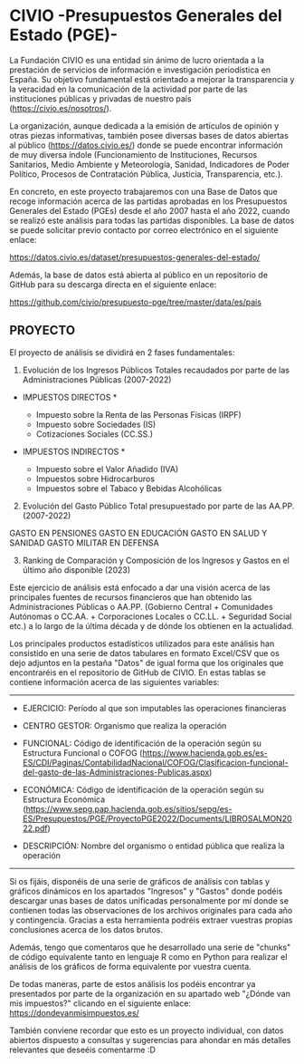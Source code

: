 # CIVIO -Presupuestos Generales del Estado (PGE)- 

La Fundación CIVIO es una entidad sin ánimo de lucro orientada a la prestación de servicios de información e investigación periodística en España. Su objetivo fundamental está orientado a mejorar la transparencia y la veracidad en la comunicación de la actividad por parte de las instituciones públicas y privadas de nuestro país (https://civio.es/nosotros/). 

La organización, aunque dedicada a la emisión de artículos de opinión y otras piezas informativas, también posee diversas bases de datos abiertas al público (https://datos.civio.es/) donde se puede encontrar información de muy diversa índole (Funcionamiento de Instituciones, Recursos Sanitarios, Medio Ambiente y Meteorología, Sanidad, Indicadores de Poder Político, Procesos de Contratación Pública, Justicia, Transparencia, etc.).


En concreto, en este proyecto trabajaremos con una Base de Datos que recoge información acerca de las partidas aprobadas en los Presupuestos Generales del Estado (PGEs) desde el año 2007 hasta el año 2022, cuando se realizó este análisis para todas las partidas disponibles. La base de datos se puede solicitar previo contacto por correo electrónico en el siguiente enlace:

https://datos.civio.es/dataset/presupuestos-generales-del-estado/



Además, la base de datos está abierta al público en un repositorio de GitHub para su descarga directa en el siguiente enlace:

https://github.com/civio/presupuesto-pge/tree/master/data/es/pais



## PROYECTO 

El proyecto de análisis se dividirá en 2 fases fundamentales:

1. Evolución de los Ingresos Públicos Totales recaudados por parte de las Administraciones Públicas (2007-2022)

* IMPUESTOS DIRECTOS * 
  - Impuesto sobre la Renta de las Personas Físicas (IRPF)
  - Impuesto sobre Sociedades (IS)
  - Cotizaciones Sociales (CC.SS.)

* IMPUESTOS INDIRECTOS *
  - Impuesto sobre el Valor Añadido (IVA)
  - Impuestos sobre Hidrocarburos
  - Impuestos sobre el Tabaco y Bebidas Alcohólicas 


2. Evolución del Gasto Público Total presupuestado por parte de las AA.PP. (2007-2022)

GASTO EN PENSIONES
GASTO EN EDUCACIÓN
GASTO EN SALUD Y SANIDAD
GASTO MILITAR EN DEFENSA


3. Ranking de Comparación y Composición de los Ingresos y Gastos en el último año disponible (2023)





Este ejercicio de análisis está enfocado a dar una visión acerca de las principales fuentes de recursos financieros que han obtenido las Administraciones Públicas o AA.PP. (Gobierno Central + Comunidades Autónomas o CC.AA. + Corporaciones Locales o CC.LL. + Seguridad Social etc.) a lo largo de la última década y de dónde los obtienen en la actualidad. 

Los principales productos estadísticos utilizados para este análisis han consistido en una serie de datos tabulares en formato Excel/CSV que os dejo adjuntos en la pestaña "Datos" de igual forma que los originales que encontraréis en el repositorio de GitHub de CIVIO. En estas tablas se contiene información acerca de las siguientes variables:

-----------------------------------------------------------------------------------------------------------------------------
- EJERCICIO: Período al que son imputables las operaciones financieras
- CENTRO GESTOR: Organismo que realiza la operación
  
- FUNCIONAL: Código de identificación de la operación según su Estructura Funcional o COFOG
(https://www.hacienda.gob.es/es-ES/CDI/Paginas/ContabilidadNacional/COFOG/Clasificacion-funcional-del-gasto-de-las-Administraciones-Publicas.aspx)
- ECONÓMICA: Código de identificación de la operación según su Estructura Económica
(https://www.sepg.pap.hacienda.gob.es/sitios/sepg/es-ES/Presupuestos/PGE/ProyectoPGE2022/Documents/LIBROSALMON2022.pdf)

- DESCRIPCIÓN: Nombre del organismo o entidad pública que realiza la operación 
-----------------------------------------------------------------------------------------------------------------------------

Si os fijáis, disponéis de una serie de gráficos de análisis con tablas y gráficos dinámicos en los apartados "Ingresos" y "Gastos" donde podéis descargar unas bases de datos unificadas personalmente por mí donde se contienen todas las observaciones de los archivos originales para cada año y contingencia. 
Gracias a esta herramienta podréis extraer vuestras propias conclusiones acerca de los datos brutos.   

Además, tengo que comentaros que he desarrollado una serie de "chunks" de código equivalente tanto en lenguaje R como en Python para realizar el análisis de los gráficos de forma equivalente por vuestra cuenta.


De todas maneras, parte de estos análisis los podéis encontrar ya presentados por parte de la organización en su apartado web "¿Dónde van mis impuestos?" clicando en el siguiente enlace: 
https://dondevanmisimpuestos.es/


También conviene recordar que esto es un proyecto individual, con datos abiertos dispuesto a consultas y sugerencias para ahondar en más detalles relevantes que deseéis comentarme :D



